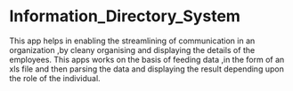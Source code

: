 # Information_Directory_System
This app helps in enabling the streamlining of communication in an organization ,by cleany organising and displaying the details of the employees.
This apps works on the basis of feeding data ,in the form of an xls file and then parsing the data and displaying the result depending upon the role of the individual.
